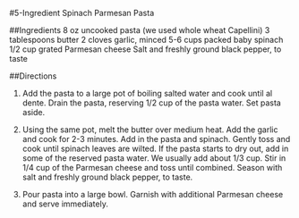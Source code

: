 #5-Ingredient Spinach Parmesan Pasta

##Ingredients
8 oz uncooked pasta (we used whole wheat Capellini)
3 tablespoons butter
2 cloves garlic, minced
5-6 cups packed baby spinach
1/2 cup grated Parmesan cheese
Salt and freshly ground black pepper, to taste

##Directions
1. Add the pasta to a large pot of boiling salted water and cook until al dente. Drain the pasta, reserving 1/2 cup of the pasta water. Set pasta aside.

2. Using the same pot, melt the butter over medium heat. Add the garlic and cook for 2-3 minutes. Add in the pasta and spinach. Gently toss and cook until spinach leaves are wilted. If the pasta starts to dry out, add in some of the reserved pasta water. We usually add about 1/3 cup. Stir in 1/4 cup of the Parmesan cheese and toss until combined. Season with salt and freshly ground black pepper, to taste.

3. Pour pasta into a large bowl. Garnish with additional Parmesan cheese and serve immediately.

